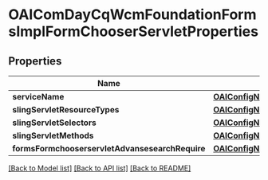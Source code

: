 # OAIComDayCqWcmFoundationFormsImplFormChooserServletProperties

## Properties
Name | Type | Description | Notes
------------ | ------------- | ------------- | -------------
**serviceName** | [**OAIConfigNodePropertyString***](OAIConfigNodePropertyString.md) |  | [optional] 
**slingServletResourceTypes** | [**OAIConfigNodePropertyString***](OAIConfigNodePropertyString.md) |  | [optional] 
**slingServletSelectors** | [**OAIConfigNodePropertyString***](OAIConfigNodePropertyString.md) |  | [optional] 
**slingServletMethods** | [**OAIConfigNodePropertyArray***](OAIConfigNodePropertyArray.md) |  | [optional] 
**formsFormchooserservletAdvansesearchRequire** | [**OAIConfigNodePropertyBoolean***](OAIConfigNodePropertyBoolean.md) |  | [optional] 

[[Back to Model list]](../README.md#documentation-for-models) [[Back to API list]](../README.md#documentation-for-api-endpoints) [[Back to README]](../README.md)


